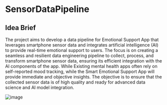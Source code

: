 # SensorDataPipeline

## Idea Brief
The project aims to develop a data pipeline for Emotional Support App that leverages smartphone sensor data and integrates artificial intelligence (AI) to provide real-time emotional support to users. 
The focus is on creating a seamless and resilient data engineering pipeline to collect, process, and transform smartphone sensor data, ensuring its efficient integration with the AI components of the app.
While Existing mental health apps often rely on self-reported mood tracking, while the Smart Emotional Support App will provide immediate and objective insights.
The objective is to ensure that the collected sensor data is of high quality and ready for advanced data science and AI model integration.

![image](https://github.com/DurgeshwariNaikwade/SensorDataPipeline/assets/96798708/fa9f4b74-704f-4097-a1ba-fee8e66cb9f0)
